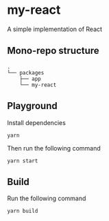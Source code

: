 # my-react

A simple implementation of React

## Mono-repo structure
```
.
└── packages
    ├── app
    └── my-react
```

## Playground
Install dependencies
```
yarn
```

Then run the following command
```
yarn start
```

## Build
Run the following command
```
yarn build
```
